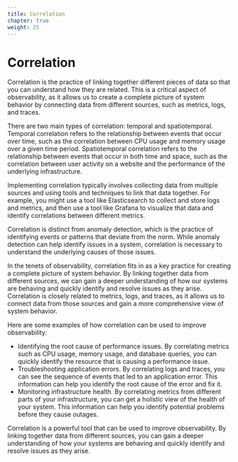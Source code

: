 ```yaml
---
title: Correlation
chapter: true
weight: 25
---
```


# Correlation

Correlation is the practice of linking together different pieces of data so that you can understand how they are related. This is a critical aspect of observability, as it allows us to create a complete picture of system behavior by connecting data from different sources, such as metrics, logs, and traces.

There are two main types of correlation: temporal and spatiotemporal. Temporal correlation refers to the relationship between events that occur over time, such as the correlation between CPU usage and memory usage over a given time period. Spatiotemporal correlation refers to the relationship between events that occur in both time and space, such as the correlation between user activity on a website and the performance of the underlying infrastructure.

Implementing correlation typically involves collecting data from multiple sources and using tools and techniques to link that data together. For example, you might use a tool like Elasticsearch to collect and store logs and metrics, and then use a tool like Grafana to visualize that data and identify correlations between different metrics.

Correlation is distinct from anomaly detection, which is the practice of identifying events or patterns that deviate from the norm. While anomaly detection can help identify issues in a system, correlation is necessary to understand the underlying causes of those issues.

In the tenets of observability, correlation fits in as a key practice for creating a complete picture of system behavior. By linking together data from different sources, we can gain a deeper understanding of how our systems are behaving and quickly identify and resolve issues as they arise. Correlation is closely related to metrics, logs, and traces, as it allows us to connect data from those sources and gain a more comprehensive view of system behavior.

Here are some examples of how correlation can be used to improve observability:

- Identifying the root cause of performance issues. By correlating metrics such as CPU usage, memory usage, and database queries, you can quickly identify the resource that is causing a performance issue.
- Troubleshooting application errors. By correlating logs and traces, you can see the sequence of events that led to an application error. This information can help you identify the root cause of the error and fix it.
- Monitoring infrastructure health. By correlating metrics from different parts of your infrastructure, you can get a holistic view of the health of your system. This information can help you identify potential problems before they cause outages.

Correlation is a powerful tool that can be used to improve observability. By linking together data from different sources, you can gain a deeper understanding of how your systems are behaving and quickly identify and resolve issues as they arise.
